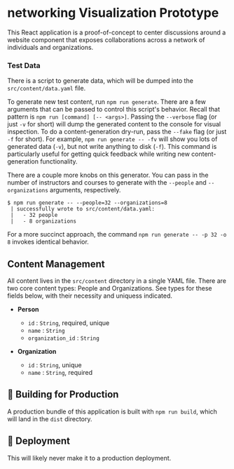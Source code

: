 # networking Visualization Prototype

This React application is a proof-of-concept to center discussions around a website component that exposes collaborations across a network of individuals and organizations.

### Test Data

There is a script to generate data, which will be dumped into the `src/content/data.yaml` file.

To generate new test content, run `npm run generate`.
There are a few arguments that can be passed to control this script's behavior.
Recall that pattern is `npm run [command] [-- <args>]`.
Passing the `--verbose` flag (or just `-v` for short) will dump the generated content to the console for visual inspection.
To do a content-generation dry-run, pass the `--fake` flag (or just `-f` for short).
For example, `npm run generate -- -fv` will show you lots of generated data (`-v`), but not write anything to disk (`-f`).
This command is particularly useful for getting quick feedback while writing new content-generation functionality.

There are a couple more knobs on this generator. You can pass in the number of instructors and courses to generate with the `--people` and `--organizations` arguments, respectively.

```
$ npm run generate -- --people=32 --organizations=8
 | successfully wrote to src/content/data.yaml:
 |   - 32 people
 |   - 8 organizations
```

For a more succinct approach, the command `npm run generate -- -p 32 -o 8` invokes identical behavior.


## Content Management

All content lives in the `src/content` directory in a single YAML file.
There are two core content types: People and Organizations.
See types for these fields below, with their necessity and uniquess indicated.

- **Person**

  - `id` : `String`, required, unique
  - `name` : `String`
  - `organization_id` : `String`

- **Organization**

  - `id` : `String`, unique
  - `name` : `String`, required

## 🎁 Building for Production

A production bundle of this application is built with `npm run build`, which will land in the `dist` directory.

## 🚀 Deployment

This will likely never make it to a production deployment.
